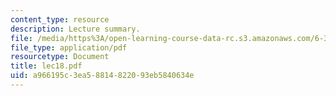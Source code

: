 ```yaml
---
content_type: resource
description: Lecture summary.
file: /media/https%3A/open-learning-course-data-rc.s3.amazonaws.com/6-341-discrete-time-signal-processing-fall-2005/a966195c3ea58814822093eb5840634e_lec18.pdf
file_type: application/pdf
resourcetype: Document
title: lec18.pdf
uid: a966195c-3ea5-8814-8220-93eb5840634e
---
```

